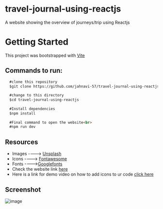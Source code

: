# travel-journal-using-reactjs
A website showing the overview of journeys/trip using Reactjs

# Getting Started
This project was bootstrapped with [Vite](url)<br>
## Commands to run:

```markdown
  #clone this repository
  $git clone https://github.com/jahnavi-57/travel-journal-using-reactjs
  
  #change to this directory
  $cd travel-journal-using-reactjs
  
  #Install dependencies
  $npm install
  
  #Final command to open the website<br>
  #npm run dev
```
## Resources
- Images       ----> [Unsplash](https://unsplash.com/s/photos/source)
- Icons         ----> [Fontawesome](https://fontawesome.com/search?m=free&o=r)
- Fonts         ---->[Googlefonts](https://fonts.google.com)
- Check the website link [here]( https://jahnavi-57.github.io/travel-journal-using-reactjs/)
- Here is a link for demo video on how to add icons to ur code [click here](https://www.youtube.com/watch?v=7fdpzXeXbcE)

## Screenshot
![image](https://github.com/Jahnavi-57/travel-journal-using-reactjs/assets/130915370/eb9874b4-28b2-4f3d-8eec-6aeb46678dc5)
